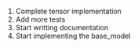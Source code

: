 1. Complete tensor implementation
2. Add more tests
3. Start writting documentation
4. Start implementing the base_model

